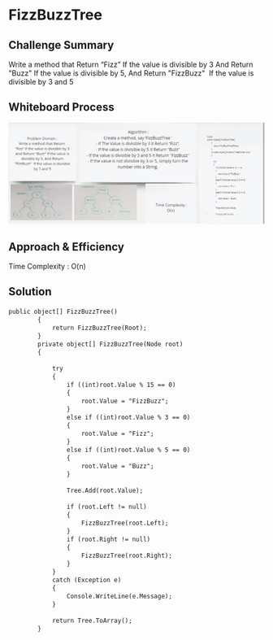 # FizzBuzzTree

## Challenge Summary
Write a method that Return  “Fizz” If the value is divisible by 3
And Return "Buzz" If the value is divisible by 5, And Return "FizzBuzz"  If the value is divisible by 3 and 5

## Whiteboard Process
![](./img/FizzBuzz.png)


## Approach & Efficiency
Time Complexity :
O(n)

## Solution
```
public object[] FizzBuzzTree()
        {
            return FizzBuzzTree(Root);
        }
        private object[] FizzBuzzTree(Node root)
        {

            try
            {
                if ((int)root.Value % 15 == 0)
                {
                    root.Value = "FizzBuzz";
                }
                else if ((int)root.Value % 3 == 0)
                {
                    root.Value = "Fizz";
                }
                else if ((int)root.Value % 5 == 0)
                {
                    root.Value = "Buzz";
                }

                Tree.Add(root.Value);

                if (root.Left != null)
                {
                    FizzBuzzTree(root.Left);
                }
                if (root.Right != null)
                {
                    FizzBuzzTree(root.Right);
                }
            }
            catch (Exception e)
            {
                Console.WriteLine(e.Message);
            }

            return Tree.ToArray();
        }
```        
